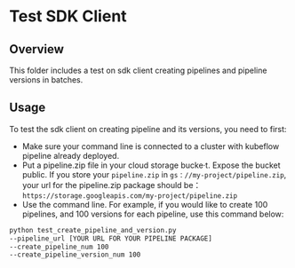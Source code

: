 # Test SDK Client

## Overview

This folder includes a test on sdk client creating pipelines and pipeline versions in batches.
## Usage

To test the sdk client on creating pipeline and its versions, you need to first:

* Make sure your command line is connected to a cluster with kubeflow pipeline already deployed.
* Put a pipeline.zip file in your cloud storage bucke·t. Expose the bucket public. If you store your `pipeline.zip` in `gs：//my-project/pipeline.zip`, your url for the pipeline.zip package should be： `https://storage.googleapis.com/my-project/pipeline.zip`
* Use the command line. For example, if you would like to create 100 pipelines, and 100 versions for each pipeline, use this command below:
```bash
python test_create_pipeline_and_version.py
--pipeline_url [YOUR URL FOR YOUR PIPELINE PACKAGE]
--create_pipeline_num 100
--create_pipeline_version_num 100
```